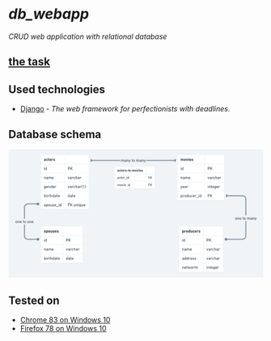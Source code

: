 # *db_webapp*
*CRUD web application with relational database*

## [the task](https://docs.google.com/document/d/1RwLIjDxtLztUuqs1XqzqZ5scpyIcyMoG86g41yRRZng/edit)

## Used technologies
* [Django](https://www.djangoproject.com/) - *The web framework for perfectionists with deadlines.*

## Database schema
![database schema](index.png)


## Tested on
* [Chrome 83 on Windows 10](https://www.google.com/chrome/?brand=CHBD&gclid=CjwKCAjwxqX4BRBhEiwAYtJX7Z5TXVXmvj_Zr9rl-3i7AvASqs3-qXbChik-lWxmuE--4HhvM_dYfRoCsYwQAvD_BwE&gclsrc=aw.ds)
* [Firefox 78 on Windows 10](https://www.mozilla.org/en-US/firefox/78.0/releasenotes/)

